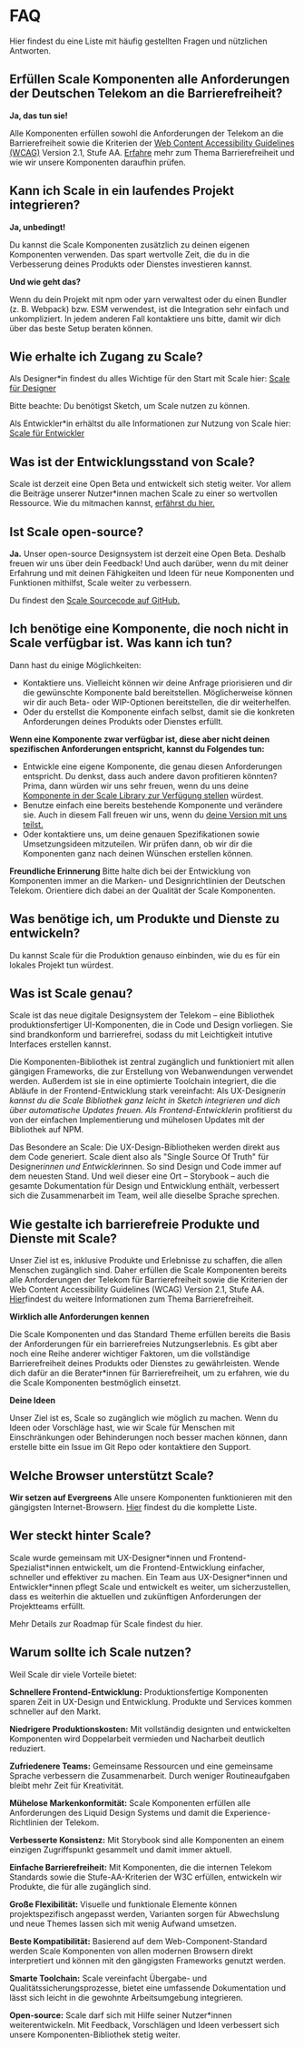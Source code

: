 # FAQ

Hier findest du eine Liste mit häufig gestellten Fragen und nützlichen Antworten.

## Erfüllen Scale Komponenten alle Anforderungen der Deutschen Telekom an die Barrierefreiheit?

**Ja, das tun sie!**

Alle Komponenten erfüllen sowohl die Anforderungen der Telekom an die Barrierefreiheit sowie die Kriterien der [Web Content Accessibility Guidelines (WCAG)](https://www.w3.org/TR/WCAG21/) Version 2.1, Stufe AA.
<a href="./?path=/story/scale-for-developers-accessibility--page">Erfahre</a> mehr zum Thema Barrierefreiheit und wie wir unsere Komponenten daraufhin prüfen.

## Kann ich Scale in ein laufendes Projekt integrieren?

**Ja, unbedingt!**

Du kannst die Scale Komponenten zusätzlich zu deinen eigenen Komponenten verwenden.
Das spart wertvolle Zeit, die du in die Verbesserung deines Produkts oder Dienstes investieren kannst.

**Und wie geht das?**

Wenn du dein Projekt mit npm oder yarn verwaltest oder du einen Bundler (z. B. Webpack) bzw. ESM verwendest, ist die Integration sehr einfach und unkompliziert.
In jedem anderen Fall kontaktiere uns bitte, damit wir dich über das beste Setup beraten können.

## Wie erhalte ich Zugang zu Scale?

Als Designer\*in findest du alles Wichtige für den Start mit Scale hier:
<a href="./?path=/story/scale-for-designers-getting-started--page">Scale für Designer</a>

Bitte beachte: Du benötigst Sketch, um Scale nutzen zu können.

Als Entwickler\*in erhältst du alle Informationen zur Nutzung von Scale hier:
<a href="./?path=/story/scale-for-developers-setup--page">Scale für Entwickler</a>

## Was ist der Entwicklungsstand von Scale?

Scale ist derzeit eine Open Beta und entwickelt sich stetig weiter. Vor allem die Beiträge unserer Nutzer*innen machen Scale zu einer so wertvollen Ressource.
Wie du mitmachen kannst, <a href="./?path=/story/community-contributing-to-scale--page">erfährst du hier.</a>

## Ist Scale open-source?

**Ja.**
Unser open-source Designsystem ist derzeit eine Open Beta. Deshalb freuen wir uns über dein Feedback! Und auch darüber, wenn du mit deiner Erfahrung und mit deinen Fähigkeiten und Ideen für neue Komponenten und Funktionen mithilfst, Scale weiter zu verbessern.

Du findest den [Scale Sourcecode auf GitHub.](https://github.com/telekom/scale/)

## Ich benötige eine Komponente, die noch nicht in Scale verfügbar ist. Was kann ich tun?

Dann hast du einige Möglichkeiten:

- Kontaktiere uns. Vielleicht können wir deine Anfrage priorisieren und dir die gewünschte Komponente bald bereitstellen. Möglicherweise können wir dir auch Beta- oder WIP-Optionen bereitstellen, die dir weiterhelfen.
- Oder du erstellst die Komponente einfach selbst, damit sie die konkreten Anforderungen deines Produkts oder Dienstes erfüllt.

**Wenn eine Komponente zwar verfügbar ist, diese aber nicht deinen spezifischen Anforderungen entspricht, kannst du Folgendes tun:**

- Entwickle eine eigene Komponente, die genau diesen Anforderungen entspricht. Du denkst, dass auch andere davon profitieren könnten? Prima, dann würden wir uns sehr freuen, wenn du uns deine <a href="./?path=/story/community-contributing-to-scale--page">Komponente in der Scale Library zur Verfügung stellen</a> würdest.
- Benutze einfach eine bereits bestehende Komponente und verändere sie. Auch in diesem Fall freuen wir uns, wenn du <a href="./?path=/story/community-contributing-to-scale--page"> deine Version mit uns teilst.</a>
- Oder kontaktiere uns, um deine genauen Spezifikationen sowie Umsetzungsideen mitzuteilen. Wir prüfen dann, ob wir dir die Komponenten ganz nach deinen Wünschen erstellen können.

**Freundliche Erinnerung**
Bitte halte dich bei der Entwicklung von Komponenten immer an die Marken- und Designrichtlinien der Deutschen Telekom. Orientiere dich dabei an der Qualität der Scale Komponenten.

## Was benötige ich, um Produkte und Dienste zu entwickeln?

Du kannst Scale für die Produktion genauso einbinden, wie du es für ein lokales Projekt tun würdest.

## Was ist Scale genau?

Scale ist das neue digitale Designsystem der Telekom – eine Bibliothek produktionsfertiger UI-Komponenten, die in Code und Design vorliegen. Sie sind brandkonform und barrierefrei, sodass du mit Leichtigkeit intutive Interfaces erstellen kannst.

Die Komponenten-Bibliothek ist zentral zugänglich und funktioniert mit allen gängigen Frameworks, die zur Erstellung von Webanwendungen verwendet werden. Außerdem ist sie in eine optimierte Toolchain integriert, die die Abläufe in der Frontend-Entwicklung stark vereinfacht: Als UX-Designer*in kannst du die Scale Bibliothek ganz leicht in Sketch integrieren und dich über automatische Updates freuen. Als Frontend-Entwickler*in profitierst du von der einfachen Implementierung und mühelosen Updates mit der Bibliothek auf NPM.

Das Besondere an Scale: Die UX-Design-Bibliotheken werden direkt aus dem Code generiert. Scale dient also als "Single Source Of Truth" für Designer*innen und Entwickler*innen. So sind Design und Code immer auf dem neuesten Stand. Und weil dieser eine Ort – Storybook – auch die gesamte Dokumentation für Design und Entwicklung enthält, verbessert sich die Zusammenarbeit im Team, weil alle dieselbe Sprache sprechen.

## Wie gestalte ich barrierefreie Produkte und Dienste mit Scale?

Unser Ziel ist es, inklusive Produkte und Erlebnisse zu schaffen, die allen Menschen zugänglich sind. Daher erfüllen die Scale Komponenten bereits alle Anforderungen der Telekom für Barrierefreiheit sowie die Kriterien der Web Content Accessibility Guidelines (WCAG) Version 2.1, Stufe AA.
<a href="./?path=/story/scale-for-developers-accessibility--page">Hier</a>findest du weitere Informationen zum Thema Barrierefreiheit.

**Wirklich alle Anforderungen kennen**

Die Scale Komponenten und das Standard Theme erfüllen bereits die Basis der Anforderungen für ein barrierefreies Nutzungserlebnis. Es gibt aber noch eine Reihe anderer wichtiger Faktoren, um die vollständige Barrierefreiheit deines Produkts oder Dienstes zu gewährleisten.
Wende dich dafür an die Berater\*innen für Barrierefreiheit, um zu erfahren, wie du die Scale Komponenten bestmöglich einsetzt.

**Deine Ideen**

Unser Ziel ist es, Scale so zugänglich wie möglich zu machen. Wenn du Ideen oder Vorschläge hast, wie wir Scale für Menschen mit Einschränkungen oder Behinderungen noch besser machen können, dann erstelle bitte ein Issue im Git Repo oder kontaktiere den Support.

## Welche Browser unterstützt Scale?

**Wir setzen auf Evergreens**
Alle unsere Komponenten funktionieren mit den gängigsten Internet-Browsern.
<a href="./?path=/story/scale-for-developers-browser-support--page">Hier</a> findest du die komplette Liste.

## Wer steckt hinter Scale?

Scale wurde gemeinsam mit UX-Designer\*innen und Frontend-Spezialist\*innen entwickelt, um die Frontend-Entwicklung einfacher, schneller und effektiver zu machen.
Ein Team aus UX-Designer*innen und Entwickler\*innen pflegt Scale und entwickelt es weiter, um sicherzustellen, dass es weiterhin die aktuellen und zukünftigen Anforderungen der Projektteams erfüllt.

Mehr Details zur Roadmap für Scale findest du hier.

## Warum sollte ich Scale nutzen?

Weil Scale dir viele Vorteile bietet:

**Schnellere Frontend-Entwicklung:** Produktionsfertige Komponenten sparen Zeit in UX-Design und Entwicklung. Produkte und Services kommen schneller auf den Markt.

**Niedrigere Produktionskosten:** Mit vollständig designten und entwickelten Komponenten wird Doppelarbeit vermieden und Nacharbeit deutlich reduziert.

**Zufriedenere Teams:** Gemeinsame Ressourcen und eine gemeinsame Sprache verbessern die Zusammenarbeit. Durch weniger Routineaufgaben bleibt mehr Zeit für Kreativität.

**Mühelose Markenkonformität:** Scale Komponenten erfüllen alle Anforderungen des Liquid Design Systems und damit die Experience-Richtlinien der Telekom.

**Verbesserte Konsistenz:** Mit Storybook sind alle Komponenten an einem einzigen Zugriffspunkt gesammelt und damit immer aktuell.

**Einfache Barrierefreiheit:** Mit Komponenten, die die internen Telekom Standards sowie die Stufe-AA-Kriterien der W3C erfüllen, entwickeln wir Produkte, die für alle zugänglich sind.

**Große Flexibilität:** Visuelle und funktionale Elemente können projektspezifisch angepasst werden, Varianten sorgen für Abwechslung und neue Themes lassen sich mit wenig Aufwand umsetzen.

**Beste Kompatibilität:** Basierend auf dem Web-Component-Standard werden Scale Komponenten von allen modernen Browsern direkt interpretiert und können mit den gängigsten Frameworks genutzt werden.

**Smarte Toolchain:** Scale vereinfacht Übergabe- und Qualitätssicherungsprozesse, bietet eine umfassende Dokumentation und lässt sich leicht in die gewohnte Arbeitsumgebung integrieren.

**Open-source:** Scale darf sich mit Hilfe seiner Nutzer*innen weiterentwickeln. Mit Feedback, Vorschlägen und Ideen verbessert sich unsere Komponenten-Bibliothek stetig weiter.
